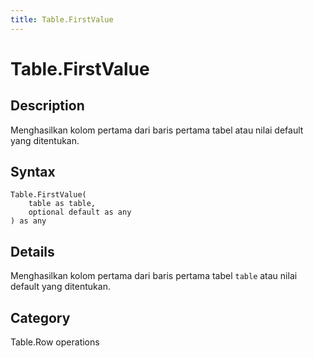 ```yaml
---
title: Table.FirstValue
---
```


# Table.FirstValue


## Description

Menghasilkan kolom pertama dari baris pertama tabel atau nilai default yang ditentukan.


## Syntax

```powerquery
Table.FirstValue(
    table as table,
    optional default as any
) as any
```


## Details

Menghasilkan kolom pertama dari baris pertama tabel <code>table</code> atau nilai default yang ditentukan.



## Category
Table.Row operations
